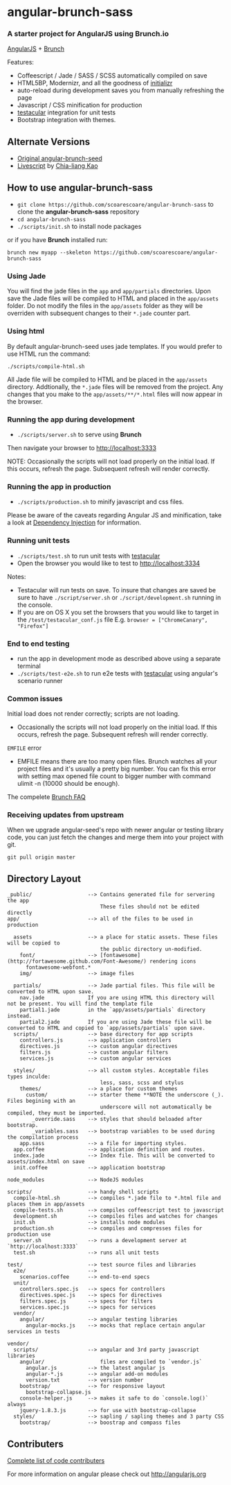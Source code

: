 # angular-brunch-sass
### A starter project for AngularJS using Brunch.io

[AngularJS](http://angularjs.org) + [Brunch](http://brunch.io)

Features:
* Coffeescript / Jade / SASS / SCSS automatically compiled on save
* HTML5BP, Modernizr, and all the goodness of [initializr](http://www.initializr.com)
* auto-reload during development saves you from manually refreshing the page
* Javascript / CSS minification for production
* [testacular](https://github.com/vojtajina/testacular) integration for
  unit tests
* Bootstrap integration with themes.

## Alternate Versions

- [Original angular-brunch-seed](https://github.com/scotch/angular-brunch-seed)
- [Livescript](https://github.com/clkao/angular-brunch-seed-livescript) by [Chia-liang Kao](https://github.com/clkao)

## How to use angular-brunch-sass

* `git clone https://github.com/scoarescoare/angular-brunch-sass` to clone the **angular-brunch-sass** repository
* `cd angular-brunch-sass`
* `./scripts/init.sh` to install node packages

or if you have **Brunch** installed run:

`brunch new myapp --skeleton https://github.com/scoarescoare/angular-brunch-sass`


### Using Jade

You will find the jade files in the `app` and `app/partials` directories. Upon save the Jade files will be compiled to HTML
and placed in the `app/assets` folder. Do not modify the files in the `app/assets` folder as they will be overriden with subsequent
changes to their `*.jade` counter part.

### Using html

By default angular-brunch-seed uses jade templates. If you would prefer to use HTML run the command:

```
./scripts/compile-html.sh
```
All Jade file will be compiled to HTML and be placed in the `app/assets` directory. Addtionally, the `*.jade`
files will be removed from the project. Any changes that you make to the `app/assets/**/*.html` files will now appear in the
browser.

### Running the app during development

* `./scripts/server.sh` to serve using **Brunch**

Then navigate your browser to [http://localhost:3333](http://localhost:3333)

NOTE: Occasionally the scripts will not load properly on the initial
load. If this occurs, refresh the page. Subsequent refresh will render
correctly.

### Running the app in production

* `./scripts/production.sh` to minify javascript and css files.

Please be aware of the caveats regarding Angular JS and minification, take a look at [Dependency Injection](http://docs.angularjs.org/guide/di) for information.

### Running unit tests

* `./scripts/test.sh` to run unit tests with [testacular](https://github.com/vojtajina/testacular)
* Open the browser you would like to test to [http://localhost:3334](http://localhost:3334)

Notes:

- Testacular will run tests on save. To insure that changes are
saved be sure to have `./script/server.sh` or `./script/development.sh` running in the console.
- If you are on OS X you set the browsers that you would like to target
  in the `/test/testacular_conf.js` file E.g. `browser = ["ChromeCanary", "Firefox"]`

### End to end testing

* run the app in development mode as described above using a separate terminal
* `./scripts/test-e2e.sh` to run e2e tests with [testacular](https://github.com/vojtajina/testacular) using angular's scenario runner

### Common issues

Initial load does not render correctly; scripts are not loading. 
- Occasionally the scripts will not load properly on the initial 
  load. If this occurs, refresh the page. Subsequent refresh will render
  correctly.

`EMFILE` error
- EMFILE means there are too many open files. Brunch watches all your project files and it's usually a pretty big number. You can fix this error with setting max opened file count to bigger number with command ulimit -n <number> (10000 should be enough).

The compelete [Brunch FAQ](https://github.com/brunch/brunch/blob/master/docs/faq.rst)
### Receiving updates from upstream

When we upgrade angular-seed's repo with newer angular or testing library code, you can just
fetch the changes and merge them into your project with git.

`git pull origin master`

## Directory Layout

    _public/                  --> Contains generated file for servering the app
                                  These files should not be edited directly
    app/                      --> all of the files to be used in production

      assets                  --> a place for static assets. These files will be copied to
                                  the public directory un-modified.
        font/                 --> [fontawesome](http://fortawesome.github.com/Font-Awesome/) rendering icons
          fontawesome-webfont.*
        img/                  --> image files

      partials/               --> Jade partial files. This file will be converted to HTML upon save.
        nav.jade              If you are using HTML this directory will not be present. You will find the template file
        partial1.jade         in the `app/assets/partials` directory instead.
        partial2.jade         If you are using Jade these file will be converted to HTML and copied to `app/assets/partials` upon save.
      scripts/                --> base directory for app scripts
        controllers.js        --> application controllers
        directives.js         --> custom angular directives
        filters.js            --> custom angular filters
        services.js           --> custom angular services

      styles/                 --> all custom styles. Acceptable files types inculde:
                                  less, sass, scss and stylus
        themes/               --> a place for custom themes
          custom/             --> starter theme **NOTE the underscore (_). Files begining with an
                                  underscore will not automatically be compiled, they must be imported.
            _override.sass    --> styles that should beloaded after bootstrap.
            _variables.sass   --> bootstrap variables to be used during the compilation process
        app.sass              --> a file for importing styles.
      app.coffee              --> application definition and routes.
      index.jade              --> Index file. This will be converted to assets/index.html on save
      init.coffee             --> application bootstrap

    node_modules              --> NodeJS modules

    scripts/                  --> handy shell scripts
      compile-html.sh         --> compiles *.jade file to *.html file and places them in app/assets
      compile-tests.sh        --> compiles coffeescript test to javascript
      development.sh          --> compiles files and watches for changes
      init.sh                 --> installs node modules
      production.sh           --> compiles and compresses files for production use
      server.sh               --> runs a development server at `http://localhost:3333`
      test.sh                 --> runs all unit tests

    test/                     --> test source files and libraries
      e2e/                    -->
        scenarios.coffee      --> end-to-end specs
      unit/
        controllers.spec.js   --> specs for controllers
        directives.spec.js    --> specs for directives
        filters.spec.js       --> specs for filters
        services.spec.js      --> specs for services
      vendor/
        angular/              --> angular testing libraries
          angular-mocks.js    --> mocks that replace certain angular services in tests

    vendor/
      scripts/                --> angular and 3rd party javascript libraries
        angular/                  files are compiled to `vendor.js`
          angular.js          --> the latest angular js
          angular-*.js        --> angular add-on modules
          version.txt         --> version number
        bootstrap/            --> for responsive layout
          bootstrap-collapse.js
        console-helper.js     --> makes it safe to do `console.log()` always
        jquery-1.8.3.js       --> for use with bootstrap-collapse
      styles/                 --> sapling / sapling themes and 3 party CSS
        bootstrap/            --> boostrap and compass files 

## Contributers

[Complete list of code contributers](https://github.com/scoarescoare/angular-brunch-sass/graphs/contributors)

For more information on angular please check out <http://angularjs.org>
